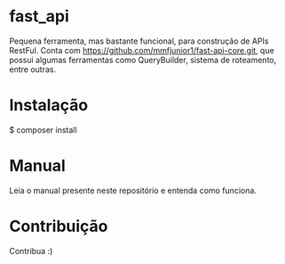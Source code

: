 # fast_api
Pequena ferramenta, mas bastante funcional, para construção de APIs RestFul.
Conta com https://github.com/mmfjunior1/fast-api-core.git, que possui algumas ferramentas como QueryBuilder, 
sistema de roteamento, entre outras.
# Instalação
$ composer install
# Manual
Leia o manual presente neste repositório e entenda como funciona.
# Contribuição
Contribua :)
